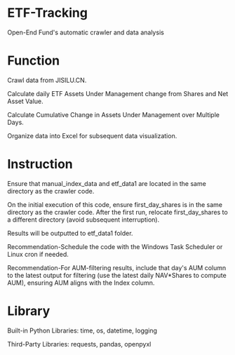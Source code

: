 # ETF-Tracking
Open-End Fund's automatic crawler and data analysis

# Function
Crawl data from JISILU.CN.

Calculate daily ETF Assets Under Management change from Shares and Net Asset Value.

Calculate Cumulative Change in Assets Under Management over Multiple Days.

Organize data into Excel for subsequent data visualization.

# Instruction
Ensure that manual_index_data and etf_data1 are located in the same directory as the crawler code. 

On the initial execution of this code, ensure first_day_shares is in the same directory as the crawler code. After the first run, relocate first_day_shares to a different directory (avoid subsequent interruption).

Results will be outputted to etf_data1 folder.

Recommendation-Schedule the code with the Windows Task Scheduler or Linux cron if needed.

Recommendation-For AUM-filtering results, include that day's AUM column to the latest output for filtering (use the latest daily NAV*Shares to compute AUM), ensuring AUM aligns with the Index column.

# Library
Built-in Python Libraries: time, os, datetime, logging

Third-Party Libraries: requests, pandas, openpyxl
